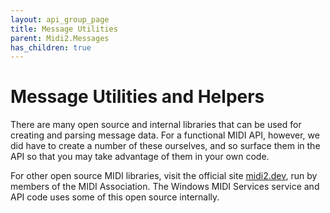```yaml
---
layout: api_group_page
title: Message Utilities
parent: Midi2.Messages
has_children: true
---
```


# Message Utilities and Helpers

There are many open source and internal libraries that can be used for creating and parsing message data. For a functional MIDI API, however, we did have to create a number of these ourselves, and so surface them in the API so that you may take advantage of them in your own code.

For other open source MIDI libraries, visit the official site [midi2.dev](https://midi2.dev), run by members of the MIDI Association. The Windows MIDI Services service and API code uses some of this open source internally.
